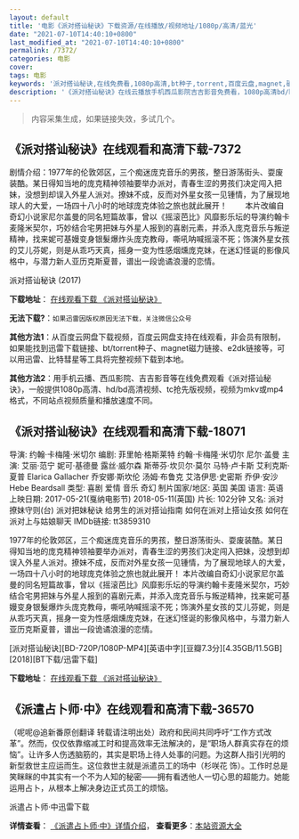 ```yaml
---
layout: default
title: '电影《派对搭讪秘诀》下载资源/在线播放/视频地址/1080p/高清/蓝光'
date: "2021-07-10T14:40:10+0800"
last_modified_at: "2021-07-10T14:40:10+0800"
permalink: /7372/
categories: 电影
cover:
tags: 电影
keywords: '派对搭讪秘诀,在线免费看,1080p高清,bt种子,torrent,百度云盘,magnet,磁力链,迅雷下载资源'
description: '《派对搭讪秘诀》在线云播放手机西瓜影院吉吉影音免费看，1080p高清bd/hd未删减完整版和tc抢先枪版，mkv/mp4格式，附带bt/torrent种子、magnet/磁力链、百度云盘、网盘资源迅雷下载链接'
---
```


>内容采集生成，如果链接失效，多试几个。


## 《派对搭讪秘诀》在线观看和高清下载-7372

剧情介绍：1977年的伦敦郊区，三个痴迷庞克音乐的男孩，整日游荡街头、耍废装酷。某日得知当地的庞克精神领袖要举办派对，青春生涩的男孩们决定闯入把妹，没想到却误入外星人派对。撩妹不成，反而对外星女孩一见锺情，为了展现地球人的大爱，一场四十八小时的地球庞克体验之旅也就此展开！ 　　本片改编自奇幻小说家尼尔盖曼的同名短篇故事，曾以《摇滚芭比》风靡影乐坛的导演约翰卡麦隆米契尔，巧妙结合宅男把妹与外星人报到的喜剧元素，并添入庞克音乐与叛逆精神，找来妮可基嫚变身银髮爆炸头庞克教母，嘶吼呐喊摇滚不死；饰演外星女孩的艾儿芬妮，则是从乖巧天真，摇身一变为性感烟燻庞克妹，在迷幻怪诞的影像风格中，与潜力新人亚历克斯夏普，谱出一段诡谲浪漫的恋情。


派对搭讪秘诀 (2017)

**下载地址**： [在线观看下载 《派对搭讪秘诀》](https://www.btbtdy.me/btdy/dy12992.html) 


**无法下载?**：`如果迅雷因版权原因无法下载，关注微信公众号 `

**其他方法1**：从百度云网盘下载视频，百度云网盘支持在线观看，非会员有限制，如果能找到迅雷下载链接、bt/torrent种子、magnet磁力链接、e2dk链接等，可以用迅雷、比特彗星等工具将完整视频下载到本地。

**其他方法2**：用手机云播、西瓜影院、吉吉影音等在线免费观看《派对搭讪秘诀》，一般提供1080p高清、hd/bd高清视频、tc抢先版视频，视频为mkv或mp4格式，不同站点视频质量和播放速度不同。


## 《派对搭讪秘诀》在线观看和高清下载-18071

导演: 约翰·卡梅隆·米切尔 编剧: 菲里帕·格斯莱特 约翰·卡梅隆·米切尔 尼尔·盖曼 主演: 艾丽·范宁 妮可·基德曼 露丝·威尔森 斯蒂芬·坎贝尔·莫尔 马特·卢卡斯 艾利克斯·夏普 Elarica Gallacher 乔安娜·斯坎伦 汤姆·布鲁克 艾洛伊思·史密斯 乔伊·安沙 Hebe Beardsall 类型: 喜剧 爱情 音乐 奇幻 制片国家/地区: 英国 美国 语言: 英语 上映日期: 2017-05-21(戛纳电影节) 2018-05-11(英国) 片长: 102分钟 又名: 派对撩妹守则(台) 派对把妹秘诀 给男生的派对搭讪指南 如何在派对上搭讪女孩 如何在派对上与姑娘聊天 IMDb链接: tt3859310

1977年的伦敦郊区，三个痴迷庞克音乐的男孩，整日游荡街头、耍废装酷。某日得知当地的庞克精神领袖要举办派对，青春生涩的男孩们决定闯入把妹，没想到却误入外星人派对。撩妹不成，反而对外星女孩一见锺情，为了展现地球人的大爱，一场四十八小时的地球庞克体验之旅也就此展开！ 本片改编自奇幻小说家尼尔盖曼的同名短篇故事，曾以《摇滚芭比》风靡影乐坛的导演约翰卡麦隆米契尔，巧妙结合宅男把妹与外星人报到的喜剧元素，并添入庞克音乐与叛逆精神，找来妮可基嫚变身银髮爆炸头庞克教母，嘶吼呐喊摇滚不死；饰演外星女孩的艾儿芬妮，则是从乖巧天真，摇身一变为性感烟燻庞克妹，在迷幻怪诞的影像风格中，与潜力新人亚历克斯夏普，谱出一段诡谲浪漫的恋情。


[派对搭讪秘诀][BD-720P/1080P-MP4][英语中字][豆瓣7.3分][4.35GB/11.5GB][2018][BT下载/迅雷下载]

**下载地址**： [在线观看下载 《派对搭讪秘诀》](https://www.btdx8.com/torrent/pddsmj_2018.html) 


## 《派遣占卜师·中》在线观看和高清下载-36570

（呢呢@追新番原创翻译 转载请注明出处）政府和民间共同呼吁“工作方式改革”。然而，仅仅依靠缩减工时和提高效率无法解决的，是“职场人群真实存在的烦恼”。让许多人伤透脑筋的，其实是职场上待人处事的问题。为这群人指引光明的新型救世主应运而生。这位救世主就是派遣员工的场中（杉咲花 饰）。工作时总是笑眯眯的中其实有一个不为人知的秘密——拥有看透他人一切心思的超能力。她能运用占卜，从根本上解决身边正式员工的烦恼。


派遣占卜师·中迅雷下载

**详情查看**： [《派遣占卜师·中》详情介绍](/movie/36570/)， **查看更多**：[本站资源大全](/movie/t/all/)

